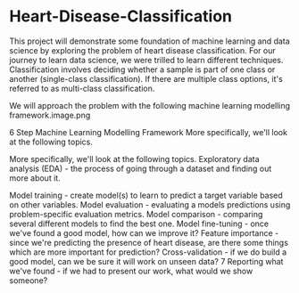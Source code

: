 # Heart-Disease-Classification
This project will demonstrate some foundation of machine learning and data science by exploring the problem of heart disease classification.
For our journey to learn data science, we were trilled to learn different techniques. Classification involves deciding whether a sample is part of one class or another (single-class classification). If there are multiple class options, it's referred to as multi-class classification.

We will approach the problem with the following machine learning modelling framework.image.png

6 Step Machine Learning Modelling Framework More specifically, we'll look at the following topics.

More specifically, we'll look at the following topics.
Exploratory data analysis (EDA) - the process of going through a dataset and finding out more about it.

Model training - create model(s) to learn to predict a target variable based on other variables.
Model evaluation - evaluating a models predictions using problem-specific evaluation metrics.
Model comparison - comparing several different models to find the best one.
Model fine-tuning - once we've found a good model, how can we improve it?
Feature importance - since we're predicting the presence of heart disease, are there some things which are more important for prediction?
Cross-validation - if we do build a good model, can we be sure it will work on unseen data? 7 Reporting what we've found - if we had to present our work, what would we show someone?
